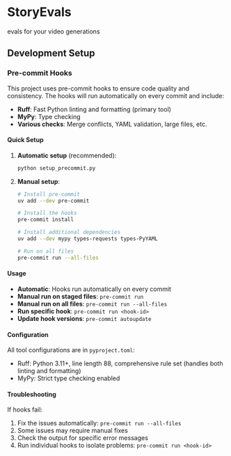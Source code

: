 # StoryEvals
evals for your video generations

## Development Setup

### Pre-commit Hooks

This project uses pre-commit hooks to ensure code quality and consistency. The hooks will run automatically on every commit and include:

- **Ruff**: Fast Python linting and formatting (primary tool)
- **MyPy**: Type checking
- **Various checks**: Merge conflicts, YAML validation, large files, etc.

#### Quick Setup

1. **Automatic setup** (recommended):
   ```bash
   python setup_precommit.py
   ```

2. **Manual setup**:
   ```bash
   # Install pre-commit
   uv add --dev pre-commit

   # Install the hooks
   pre-commit install

   # Install additional dependencies
   uv add --dev mypy types-requests types-PyYAML

   # Run on all files
   pre-commit run --all-files
   ```

#### Usage

- **Automatic**: Hooks run automatically on every commit
- **Manual run on staged files**: `pre-commit run`
- **Manual run on all files**: `pre-commit run --all-files`
- **Run specific hook**: `pre-commit run <hook-id>`
- **Update hook versions**: `pre-commit autoupdate`

#### Configuration

All tool configurations are in `pyproject.toml`:
- Ruff: Python 3.11+, line length 88, comprehensive rule set (handles both linting and formatting)
- MyPy: Strict type checking enabled

#### Troubleshooting

If hooks fail:
1. Fix the issues automatically: `pre-commit run --all-files`
2. Some issues may require manual fixes
3. Check the output for specific error messages
4. Run individual hooks to isolate problems: `pre-commit run <hook-id>`
